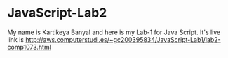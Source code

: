 # JavaScript-Lab2

My name is Kartikeya Banyal and here is my Lab-1 for Java Script. It's live link is http://aws.computerstudi.es/~gc200395834/JavaScript-Lab1/lab2-comp1073.html
